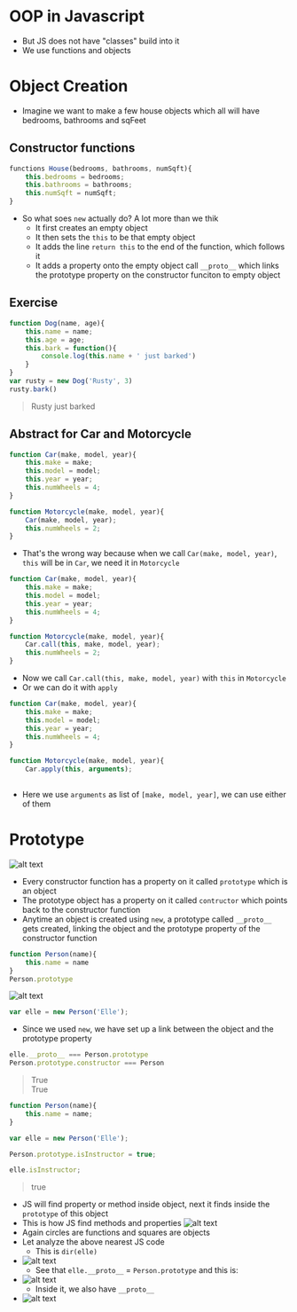 # OOP in Javascript
* But JS does not have "classes" build into it
* We use functions and objects

# Object Creation
* Imagine we want to make a few house objects which all will have bedrooms, bathrooms and sqFeet

## Constructor functions
```javascript
functions House(bedrooms, bathrooms, numSqft){
	this.bedrooms = bedrooms;
	this.bathrooms = bathrooms;
	this.numSqft = numSqft;
}
```
* So what soes `new` actually do? A lot more than we thik
	* It first creates an empty object
	* It then sets the `this` to be that empty object
	* It adds the line `return this` to the end of the function, which follows it
	* It adds a property onto the empty object call `__proto__` which links the prototype property on the constructor funciton to empty object

## Exercise
```javascript
function Dog(name, age){
	this.name = name;
	this.age = age;
	this.bark = function(){
		console.log(this.name + ' just barked')
	}
}
var rusty = new Dog('Rusty', 3)
rusty.bark()
```
> Rusty just barked

## Abstract for Car and Motorcycle
```javascript
function Car(make, model, year){
	this.make = make;
	this.model = model;
	this.year = year;
	this.numWheels = 4;
}

function Motorcycle(make, model, year){
	Car(make, model, year);
	this.numWheels = 2;
}
```
* That's the wrong way because when we call `Car(make, model, year)`, `this` will be in `Car`, we need it in `Motorcycle`
```javascript
function Car(make, model, year){
	this.make = make;
	this.model = model;
	this.year = year;
	this.numWheels = 4;
}

function Motorcycle(make, model, year){
	Car.call(this, make, model, year);
	this.numWheels = 2;
}
```
* Now we call `Car.call(this, make, model, year)` with `this` in `Motorcycle`
* Or we can do it with `apply`
```javascript
function Car(make, model, year){
	this.make = make;
	this.model = model;
	this.year = year;
	this.numWheels = 4;
}

function Motorcycle(make, model, year){
	Car.apply(this, arguments);
	
```
* Here we use `arguments` as list of `[make, model, year]`, we can use either of them

# Prototype
![alt text](https://746lia.ch.files.1drv.com/y4mNhZ-JwyimR7VydBJ-994y6HytECuJIQsrPs2yStd1RF3poknm95ZJZLno7DF6pcYtK-OQ6ue538oDyN7qg9muc87rfmB1Ng5KQ3gEqZSoUmPuFQgWDTiBznk92V9TnZu50ifVftxY1aNfAsz5TXKsM4Ng_8XVOTHDyJ2lj6FiJvU0iiyup-dicIP62vPR5DSZ0b577KE48pF8nFSvW5lrg/Capture17.PNG?psid=1)
* Every constructor function has a property on it called `prototype` which is an object
* The prototype object has a property on it called `contructor` which points back to the constructor function
* Anytime an object is created using `new`, a prototype called `__proto__` gets created, linking the object and the prototype property of the constructor function
```javascript
function Person(name){
	this.name = name
}
Person.prototype
```
![alt text](https://woz0iq.ch.files.1drv.com/y4m16IKLqWNOyOK25r6lFeRCurz1_MQlRPYR7kgq_wCwVKR7rw7XriDpBFDtep_L0A-qdMEvD9JmAHEso4wrcZc2tfCF9nUiXiZtlUiUoClq49mc_x7hDL9UFOdzbTndOC32_HpUhoHjzS9Nao7IagspeRBTAJip3pCCy_wSier1Mr05lrBrAOEFwUuY-BPssWjiJ7HpbSGzzyu3cCfxxKnzA/Capture18.PNG?psid=1)
```javascript
var elle = new Person('Elle');
```
* Since we used `new`, we have set up a link between the object and the prototype property
```javascript
elle.__proto__ === Person.prototype
Person.prototype.constructor === Person
```
> True  
> True
```javascript
function Person(name){
	this.name = name;
}

var elle = new Person('Elle');

Person.prototype.isInstructor = true;

elle.isInstructor;
```
> true
* JS will find property or method inside object, next it finds inside the `prototype` of this object
* This is how JS find methods and properties
![alt text](https://woxzrq.ch.files.1drv.com/y4mdxOvj7SUhXnghcrYbauyqj0AJT65prLDSQTozVigwL3nH0T5WcTYPeFA19-sjormiyFDFIaUDQaQ1zdZDmv1VVSVWV34VqsfH57BbuZ4PcEOFgMelY8sPLp4-PQO2cdBcknCBbxjLm329qqLdz5Lonm8CmwBj0o5NlX_gI10BdzosAb0pD1Z_Xtp3bue9LN8bLEvgNUAclpzPDT_hMDATQ/Capture19.PNG?psid=1)
* Again circles are functions and squares are objects
* Let analyze the above nearest JS code
	* This is `dir(elle)`
* ![alt text](https://wowqcw.ch.files.1drv.com/y4mlpao-kZTkF9Zm7aGSinwmqiF1WGBwCSKVGlNDdiO9CGVxyZhoqYXDc4LvPNFHudg9wJ-7vlJ0ycG_TvJrq2VOMVHF7iV1bHf0-gDcWaEAE-ZS70dozdSZVgDVLHopNg7N8yxw2HeE6kDR3uXT6h8n5Ny1AA4myAfMFQnehox5YJ6wLnYXFOWXigOmOw4tmHDuap5rVN24pW47mSUzBM4Tw/Capture20.PNG?psid=1)
	* See that `elle.__proto__` = `Person.prototype` and this is:
* ![alt text](https://woyplg.ch.files.1drv.com/y4mry5hQp94JWGi6Y-YtOESmoknIL-eF4S6usqWPS9l3stHtGN4gYSMmm7KnefHcV5uR0b6H496IWz6hpBzJCveMDsPg2vNwhb36JlO3bImIUPjHVsG65ZX8a7BOIGTD99unRd-fPGRtcS9Fj_amjkiFcE2NaOefyY5hDMUFV4Tp0ndRBUK7WJy7ZuI-VK_KlpeBurmwuHlFRNkDj9kIqmvOw/Capture21.PNG?psid=1)
	* Inside it, we also have `__proto__`
* ![alt text](https://woyitw.ch.files.1drv.com/y4mTzMfL9ghMsznwq4mOR2poIzRcobgheHeKAH_PLzfjx_JDFYcxQhYuCrmxVtJ3N9yzAbqmXoOYYFtn_011v1f3GSzAimjOyllmgnbdIATc2LfTQYEjEG4vHHoxckQAVdHL77Gw1csOIMknnMYDUqcTp7oT6qZ9xKfhLCjqjgOHfePBCDTFre61fpDtjhxQvt-jDJA3DppSQUwgPu2ZNiaAA/Capture22.PNG?psid=1)